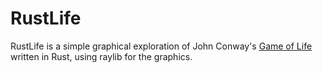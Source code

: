# RustLife

RustLife is a simple graphical exploration of John Conway's [Game of Life](https://en.wikipedia.org/wiki/Conway's_Game_of_Life) written in Rust, using raylib for the graphics.


